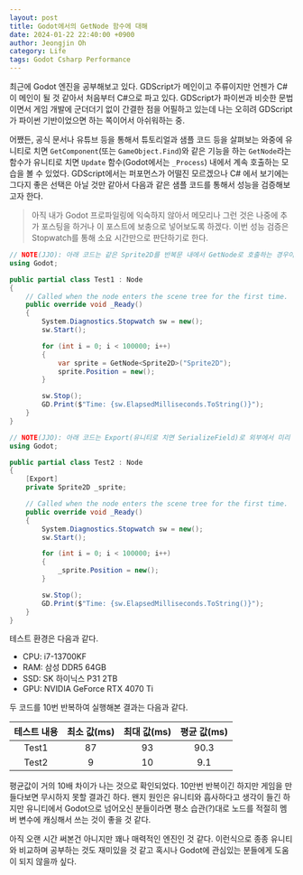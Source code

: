 ```yaml
---
layout: post
title: Godot에서의 GetNode 함수에 대해
date: 2024-01-22 22:40:00 +0900
author: Jeongjin Oh
category: Life
tags: Godot Csharp Performance
---
```


최근에 Godot 엔진을 공부해보고 있다. GDScript가 메인이고 주류이지만 언젠가 C#이 메인이 될 것 같아서 처음부터 C#으로 파고 있다. GDScript가 파이썬과 비슷한 문법이면서 게임 개발에 군더더기 없이 간결한 점을 어필하고 있는데 나는 오히려 GDScript가 파이썬 기반이었으면 하는 쪽이어서 아쉬워하는 중.

어쨌든, 공식 문서나 유튜브 등을 통해서 튜토리얼과 샘플 코드 등을 살펴보는 와중에 유니티로 치면 `GetComponent`(또는 `GameObject.Find`)와 같은 기능을 하는 `GetNode`라는 함수가 유니티로 치면 `Update` 함수(Godot에서는 `_Process`) 내에서 계속 호출하는 모습을 볼 수 있었다. GDScript에서는 퍼포먼스가 어떨진 모르겠으나 C# 에서 보기에는 그다지 좋은 선택은 아닐 것만 같아서 다음과 같은 샘플 코드를 통해서 성능을 검증해보고자 한다.

> 아직 내가 Godot 프로파일링에 익숙하지 않아서 메모리나 그런 것은 나중에 추가 포스팅을 하거나 이 포스트에 보충으로 넣어보도록 하겠다. 이번 성능 검증은 Stopwatch를 통해 소요 시간만으로 판단하기로 한다.

```csharp
// NOTE(JJO): 아래 코드는 같은 Sprite2D를 반복문 내에서 GetNode로 호출하는 경우이다.
using Godot;

public partial class Test1 : Node
{
	// Called when the node enters the scene tree for the first time.
	public override void _Ready()
	{
		System.Diagnostics.Stopwatch sw = new();
		sw.Start();

		for (int i = 0; i < 100000; i++)
		{
			var sprite = GetNode<Sprite2D>("Sprite2D");
			sprite.Position = new();
		}

		sw.Stop();
		GD.Print($"Time: {sw.ElapsedMilliseconds.ToString()}");
	}
}

```

```csharp
// NOTE(JJO): 아래 코드는 Export(유니티로 치면 SerializeField)로 외부에서 미리 할당하고 사용하도록 한다.
using Godot;

public partial class Test2 : Node
{
	[Export]
	private Sprite2D _sprite;

	// Called when the node enters the scene tree for the first time.
	public override void _Ready()
	{
		System.Diagnostics.Stopwatch sw = new();
		sw.Start();

		for (int i = 0; i < 100000; i++)
		{
			_sprite.Position = new();
		}

		sw.Stop();
		GD.Print($"Time: {sw.ElapsedMilliseconds.ToString()}");
	}
}

```

테스트 환경은 다음과 같다.

- CPU: i7-13700KF
- RAM: 삼성 DDR5 64GB
- SSD: SK 하이닉스 P31 2TB
- GPU: NVIDIA GeForce RTX 4070 Ti

두 코드를 10번 반복하여 실행해본 결과는 다음과 같다.

| 테스트 내용 | 최소 값(ms) | 최대 값(ms) | 평균 값(ms) |
|:------------:|:--------:|:---------:|:--------:|
| Test1 | 87 | 93 | 90.3 |
| Test2 | 9 | 10 | 9.1 |

평균값이 거의 10배 차이가 나는 것으로 확인되었다. 10만번 반복이긴 하지만 게임을 만들다보면 무시하지 못할 결과긴 하다. 왠지 원인은 유니티와 흡사하다고 생각이 들긴 하지만 유니티에서 Godot으로 넘어오신 분들이라면 평소 습관(?)대로 노드를 적절히 멤버 변수에 캐싱해서 쓰는 것이 좋을 것 같다.

아직 오랜 시간 써본건 아니지만 꽤나 매력적인 엔진인 것 같다. 이런식으로 종종 유니티와 비교하며 공부하는 것도 재미있을 것 같고 혹시나 Godot에 관심있는 분들에게 도움이 되지 않을까 싶다.

